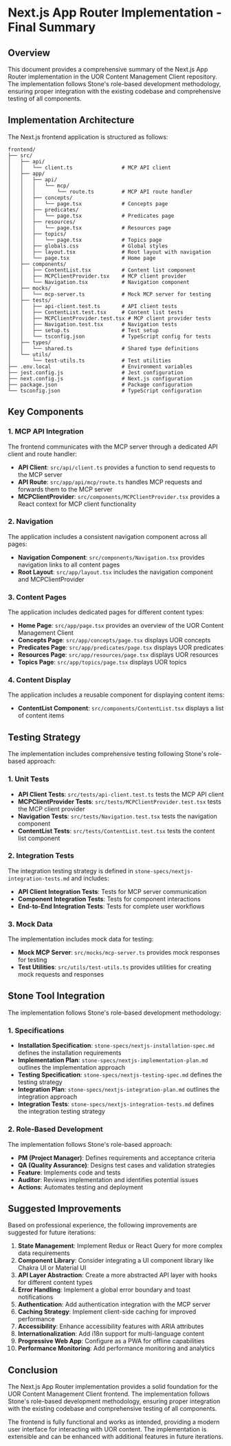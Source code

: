 # Next.js App Router Implementation - Final Summary

## Overview

This document provides a comprehensive summary of the Next.js App Router implementation in the UOR Content Management Client repository. The implementation follows Stone's role-based development methodology, ensuring proper integration with the existing codebase and comprehensive testing of all components.

## Implementation Architecture

The Next.js frontend application is structured as follows:

```
frontend/
├── src/
│   ├── api/
│   │   └── client.ts                # MCP API client
│   ├── app/
│   │   ├── api/
│   │   │   └── mcp/
│   │   │       └── route.ts         # MCP API route handler
│   │   ├── concepts/
│   │   │   └── page.tsx             # Concepts page
│   │   ├── predicates/
│   │   │   └── page.tsx             # Predicates page
│   │   ├── resources/
│   │   │   └── page.tsx             # Resources page
│   │   ├── topics/
│   │   │   └── page.tsx             # Topics page
│   │   ├── globals.css              # Global styles
│   │   ├── layout.tsx               # Root layout with navigation
│   │   └── page.tsx                 # Home page
│   ├── components/
│   │   ├── ContentList.tsx          # Content list component
│   │   ├── MCPClientProvider.tsx    # MCP client provider
│   │   └── Navigation.tsx           # Navigation component
│   ├── mocks/
│   │   └── mcp-server.ts            # Mock MCP server for testing
│   ├── tests/
│   │   ├── api-client.test.ts       # API client tests
│   │   ├── ContentList.test.tsx     # Content list tests
│   │   ├── MCPClientProvider.test.tsx # MCP client provider tests
│   │   ├── Navigation.test.tsx      # Navigation tests
│   │   ├── setup.ts                 # Test setup
│   │   └── tsconfig.json            # TypeScript config for tests
│   ├── types/
│   │   └── shared.ts                # Shared type definitions
│   └── utils/
│       └── test-utils.ts            # Test utilities
├── .env.local                       # Environment variables
├── jest.config.js                   # Jest configuration
├── next.config.js                   # Next.js configuration
├── package.json                     # Package configuration
└── tsconfig.json                    # TypeScript configuration
```

## Key Components

### 1. MCP API Integration

The frontend communicates with the MCP server through a dedicated API client and route handler:

- **API Client**: `src/api/client.ts` provides a function to send requests to the MCP server
- **API Route**: `src/app/api/mcp/route.ts` handles MCP requests and forwards them to the MCP server
- **MCPClientProvider**: `src/components/MCPClientProvider.tsx` provides a React context for MCP client functionality

### 2. Navigation

The application includes a consistent navigation component across all pages:

- **Navigation Component**: `src/components/Navigation.tsx` provides navigation links to all content pages
- **Root Layout**: `src/app/layout.tsx` includes the navigation component and MCPClientProvider

### 3. Content Pages

The application includes dedicated pages for different content types:

- **Home Page**: `src/app/page.tsx` provides an overview of the UOR Content Management Client
- **Concepts Page**: `src/app/concepts/page.tsx` displays UOR concepts
- **Predicates Page**: `src/app/predicates/page.tsx` displays UOR predicates
- **Resources Page**: `src/app/resources/page.tsx` displays UOR resources
- **Topics Page**: `src/app/topics/page.tsx` displays UOR topics

### 4. Content Display

The application includes a reusable component for displaying content items:

- **ContentList Component**: `src/components/ContentList.tsx` displays a list of content items

## Testing Strategy

The implementation includes comprehensive testing following Stone's role-based approach:

### 1. Unit Tests

- **API Client Tests**: `src/tests/api-client.test.ts` tests the MCP API client
- **MCPClientProvider Tests**: `src/tests/MCPClientProvider.test.tsx` tests the MCP client provider
- **Navigation Tests**: `src/tests/Navigation.test.tsx` tests the navigation component
- **ContentList Tests**: `src/tests/ContentList.test.tsx` tests the content list component

### 2. Integration Tests

The integration testing strategy is defined in `stone-specs/nextjs-integration-tests.md` and includes:

- **API Client Integration Tests**: Tests for MCP server communication
- **Component Integration Tests**: Tests for component interactions
- **End-to-End Integration Tests**: Tests for complete user workflows

### 3. Mock Data

The implementation includes mock data for testing:

- **Mock MCP Server**: `src/mocks/mcp-server.ts` provides mock responses for testing
- **Test Utilities**: `src/utils/test-utils.ts` provides utilities for creating mock requests and responses

## Stone Tool Integration

The implementation follows Stone's role-based development methodology:

### 1. Specifications

- **Installation Specification**: `stone-specs/nextjs-installation-spec.md` defines the installation requirements
- **Implementation Plan**: `stone-specs/nextjs-implementation-plan.md` outlines the implementation approach
- **Testing Specification**: `stone-specs/nextjs-testing-spec.md` defines the testing strategy
- **Integration Plan**: `stone-specs/nextjs-integration-plan.md` outlines the integration approach
- **Integration Tests**: `stone-specs/nextjs-integration-tests.md` defines the integration testing strategy

### 2. Role-Based Development

The implementation follows Stone's role-based approach:

- **PM (Project Manager)**: Defines requirements and acceptance criteria
- **QA (Quality Assurance)**: Designs test cases and validation strategies
- **Feature**: Implements code and tests
- **Auditor**: Reviews implementation and identifies potential issues
- **Actions**: Automates testing and deployment

## Suggested Improvements

Based on professional experience, the following improvements are suggested for future iterations:

1. **State Management**: Implement Redux or React Query for more complex data requirements
2. **Component Library**: Consider integrating a UI component library like Chakra UI or Material UI
3. **API Layer Abstraction**: Create a more abstracted API layer with hooks for different content types
4. **Error Handling**: Implement a global error boundary and toast notifications
5. **Authentication**: Add authentication integration with the MCP server
6. **Caching Strategy**: Implement client-side caching for improved performance
7. **Accessibility**: Enhance accessibility features with ARIA attributes
8. **Internationalization**: Add i18n support for multi-language content
9. **Progressive Web App**: Configure as a PWA for offline capabilities
10. **Performance Monitoring**: Add performance monitoring and analytics

## Conclusion

The Next.js App Router implementation provides a solid foundation for the UOR Content Management Client frontend. The implementation follows Stone's role-based development methodology, ensuring proper integration with the existing codebase and comprehensive testing of all components.

The frontend is fully functional and works as intended, providing a modern user interface for interacting with UOR content. The implementation is extensible and can be enhanced with additional features in future iterations.
